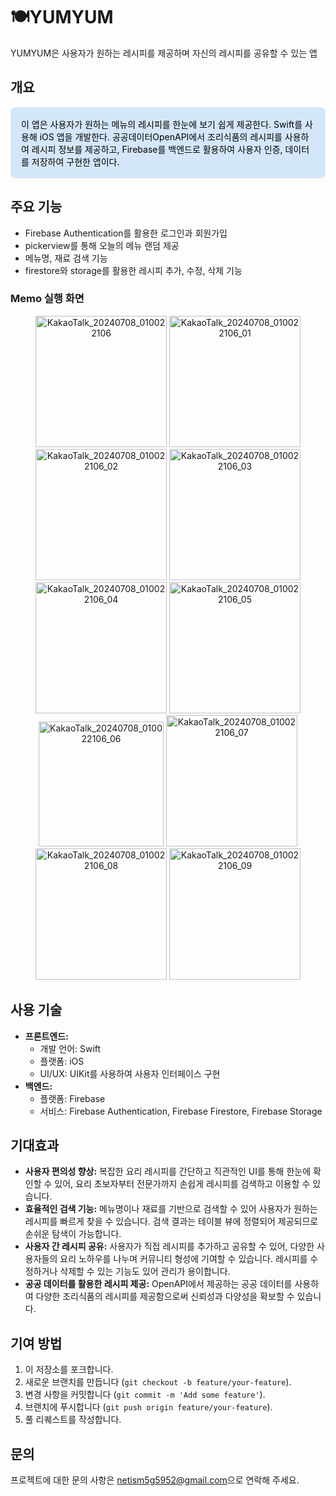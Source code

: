# 🍽️YUMYUM

YUMYUM은 사용자가 원하는 레시피를 제공하며 자신의 레시피를 공유할 수 있는 앱


## 개요
<div style="border: 1px solid #e1e4e8; color:#000000; padding: 16px; border-radius: 8px; background-color: #d4e7fa;">
이 앱은 사용자가 원하는 메뉴의 레시피를 한눈에 보기 쉽게 제공한다. Swift를 사용해 iOS 앱을 개발한다. 공공데이터OpenAPI에서 조리식품의 레시피를 사용하여 레시피 정보를 제공하고, Firebase를 백엔드로 활용하여 사용자 인증, 데이터를 저장하여 구현한 앱이다.</div>


## 주요 기능
- Firebase Authentication를 활용한 로그인과 회원가입
- pickerview를 통해 오늘의 메뉴 랜덤 제공
- 메뉴명, 재료 검색 기능
- firestore와 storage를 활용한 레시피 추가, 수정, 삭제 기능


### Memo 실행 화면
<div align="center">
  <img width="210" alt="KakaoTalk_20240708_010022106" src="https://github.com/user-attachments/assets/80cc6cb3-85a3-4fbf-ab90-ca4e71954f9d">
  <img width="210" alt="KakaoTalk_20240708_010022106_01" src="https://github.com/user-attachments/assets/0a90f0ec-2b37-4b18-bc26-a4442d64447f">
  <img width="210"" alt="KakaoTalk_20240708_010022106_02" src="https://github.com/user-attachments/assets/fdc04145-99f4-4d1f-93fb-ac4fbc95b8fb">
  <img width="210"" alt="KakaoTalk_20240708_010022106_03" src="https://github.com/user-attachments/assets/781ae0c8-3237-439a-a4cd-f1eab1c1f4d6">
  <img width="210" alt="KakaoTalk_20240708_010022106_04" src="https://github.com/user-attachments/assets/34a743b6-0ddc-4022-bbc2-107b58b46930">
  <img width="210" alt="KakaoTalk_20240708_010022106_05" src="https://github.com/user-attachments/assets/6b9858f4-00b1-44b0-b83b-389dfa91798d">
  <img width="200"" alt="KakaoTalk_20240708_010022106_06" src="https://github.com/user-attachments/assets/4d887408-4538-4072-b198-5c1907c2a0db">
  <img width="210" alt="KakaoTalk_20240708_010022106_07" src="https://github.com/user-attachments/assets/893e346e-ac42-45e1-9e32-5e23794b5b2b">
  <img width="210" alt="KakaoTalk_20240708_010022106_08" src="https://github.com/user-attachments/assets/1e1ba5e2-c1c0-412a-9251-a16eaf8ef380">
  <img width="210" alt="KakaoTalk_20240708_010022106_09" src="https://github.com/user-attachments/assets/bd3407de-5368-41c1-8213-3c2f2178b7c5">
</div>


## 사용 기술

- **프론트엔드:**
  - 개발 언어: Swift
  - 플랫폼: iOS
  - UI/UX: UIKit를 사용하여 사용자 인터페이스 구현
- **백엔드:**
  - 플랫폼: Firebase
  - 서비스: Firebase Authentication, Firebase Firestore, Firebase Storage

 
## 기대효과

- **사용자 편의성 향상:** 복잡한 요리 레시피를 간단하고 직관적인 UI를 통해 한눈에 확인할 수 있어, 요리 초보자부터 전문가까지 손쉽게 레시피를 검색하고 이용할 수 있습니다.
- **효율적인 검색 기능:** 메뉴명이나 재료를 기반으로 검색할 수 있어 사용자가 원하는 레시피를 빠르게 찾을 수 있습니다. 검색 결과는 테이블 뷰에 정렬되어 제공되므로 손쉬운 탐색이 가능합니다.
- **사용자 간 레시피 공유:** 사용자가 직접 레시피를 추가하고 공유할 수 있어, 다양한 사용자들의 요리 노하우를 나누며 커뮤니티 형성에 기여할 수 있습니다. 레시피를 수정하거나 삭제할 수 있는 기능도 있어 관리가 용이합니다.
- **공공 데이터를 활용한 레시피 제공:** OpenAPI에서 제공하는 공공 데이터를 사용하여 다양한 조리식품의 레시피를 제공함으로써 신뢰성과 다양성을 확보할 수 있습니다.


## 기여 방법

1. 이 저장소를 포크합니다.
2. 새로운 브랜치를 만듭니다 (`git checkout -b feature/your-feature`).
3. 변경 사항을 커밋합니다 (`git commit -m 'Add some feature'`).
4. 브랜치에 푸시합니다 (`git push origin feature/your-feature`).
5. 풀 리퀘스트를 작성합니다.


## 문의

프로젝트에 대한 문의 사항은 [netism5g5952@gmail.com](mailto:netism5g5952@gmail.com)으로 연락해 주세요.
